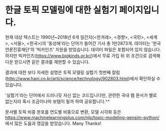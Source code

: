 # 한글 토픽 모델링에 대한 실험기 페이지입니다.

현재 대상 텍스트는 1990년~2018년 6개 일간지(<한겨레>, <경향>, <국민>, <세계>, <서울>, <한국>)의 
'동성애'라는 단어가 들어간 기사 총 1만2873개. 
데이터는 '한국언론진흥재단'의 '빅카인즈' 지원을 받았습니다. 
데이터 파일은 포함되어 있지 않습니다. 하지만 빅카인즈(https://www.bigkinds.or.kr/)에서 
무료 가입 뒤 위 조건으로 검색해 다운 받으시면 같은 결과를 재현할 수 있습니다. 

결과에 대한 보다 자세한 설명은
토픽 모델링 실험기 첫번째 칼럼(http://www.hani.co.kr/arti/science/technology/902803.html)에서 확인하실 수 있습니다.

'실험기'라는 단어에서 드러나듯 자신 없는 코드입니다만, 
관련한 국내 웹 문서가 별로 없는지라 혹시 조금이나마 보탬이 될까 하여 공유합니다.^^

문서별 토픽 비중 분포를 연도별 비중으로 변환, 모델 시각화 등은
https://www.machinelearningplus.com/nlp/topic-modeling-gensim-python/
에서 많은 도움과 영감을 받았습니다. Many Thanks!
